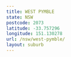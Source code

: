 ```yaml
---
title: WEST PYMBLE
state: NSW
postcode: 2073
latitude: -33.757296
longitude: 151.130278
url: /nsw/west-pymble/
layout: suburb
---
```

